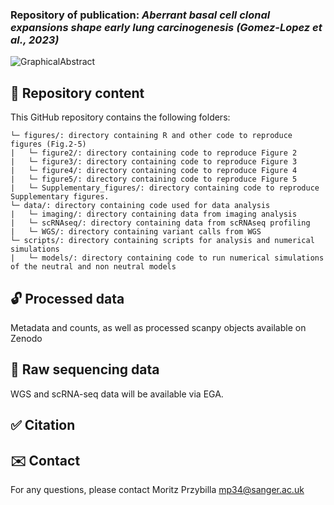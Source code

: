 ### Repository of publication: *Aberrant basal cell clonal expansions shape early lung carcinogenesis (Gomez-Lopez et al., 2023)*

![GraphicalAbstract]()

## :file_folder: Repository content ###

This GitHub repository contains the following folders:
```
└─ figures/: directory containing R and other code to reproduce figures (Fig.2-5)
|   └─ figure2/: directory containing code to reproduce Figure 2
|   └─ figure3/: directory containing code to reproduce Figure 3
|   └─ figure4/: directory containing code to reproduce Figure 4
|   └─ figure5/: directory containing code to reproduce Figure 5
|   └─ Supplementary_figures/: directory containing code to reproduce Supplementary figures.
└─ data/: directory containing code used for data analysis
|   └─ imaging/: directory containing data from imaging analysis
|   └─ scRNAseq/: directory containing data from scRNAseq profiling
|   └─ WGS/: directory containing variant calls from WGS
└─ scripts/: directory containing scripts for analysis and numerical simulations
|   └─ models/: directory containing code to run numerical simulations of the neutral and non neutral models
```

## :unlock: Processed data
Metadata and counts, as well as processed scanpy objects available on Zenodo

## :closed_lock_with_key: Raw sequencing data
WGS and scRNA-seq data will be available via EGA.

## :white_check_mark: Citation

## :envelope: Contact 

For any questions, please contact Moritz Przybilla <mp34@sanger.ac.uk>
